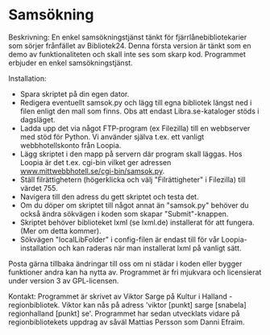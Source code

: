 Samsökning
==========

Beskrivning:
En enkel samsökningstjänst tänkt för fjärrlånebibliotekarier som sörjer frånfället av Bibliotek24. 
Denna första version är tänkt som en demo av funktionaliteten och skall inte ses som skarp kod. Programmet erbjuder en enkel samsökningstjänst. 

Installation: 
* Spara skriptet på din egen dator. 
* Redigera eventuellt samsok.py och lägg till egna bibliotek längst ned i filen enligt den mall som finns. Obs att endast Libra.se-kataloger stöds i dagsläget. 
* Ladda upp det via något FTP-program (ex Filezilla) till en webbserver med stöd för Python. Vi använder själva t.ex. ett vanligt webbhotellskonto från Loopia. 
* Lägg skriptet i den mapp på servern där program skall läggas. Hos Loopia är det t.ex. cgi-bin vilket ger adressen www.mittwebbhotell.se/cgi-bin/samsok.py.
* Ställ filrättighetern (högerklicka och välj "Filrättigheter" i Filezilla) till värdet 755. 
* Navigera till den adress du gett skriptet och testa det. 
* Om du döper om skriptet till något annat än "samsok.py" behöver du också ändra sökvägen i koden som skapar "Submit"-knappen. 
* Skriptet behöver biblioteket lxml (se lxml.de) installerat för att fungera. (Mer om detta kommer).
* Sökvägen "localLibFolder" i config-filen är endast till för vår Loopia-installation och kan raderas när man installerat lxml på vanligt sätt. 

Posta gärna tillbaka ändringar till oss om ni städar i koden eller bygger funktioner andra kan ha nytta av. Programmet är fri mjukvara och licensierat under version 3 av GPL-licensen.

Kontakt: Programmet är skrivet av Viktor Sarge på Kultur i Halland - regionbibliotek. Viktor kan nås på adress 'viktor [punkt] sarge [snabela] regionhalland [punkt] se'. Programmet har sedan utvecklats vidare på regionbibliotekets uppdrag av såväl Mattias Persson som Danni Efraim. 
